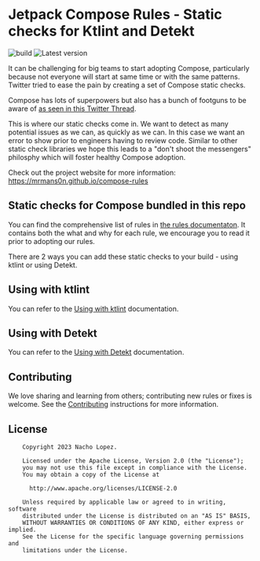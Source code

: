 # Jetpack Compose Rules - Static checks for Ktlint and Detekt


![build](https://github.com/mrmans0n/compose-rules/actions/workflows/build.yaml/badge.svg) ![Latest version](https://img.shields.io/maven-central/v/io.nlopez.compose.rules/common)

It can be challenging for big teams to start adopting Compose, particularly because not everyone will start at same time or with the same patterns. Twitter tried to ease the pain by creating a set of Compose static checks.

Compose has lots of superpowers but also has a bunch of footguns to be aware of [as seen in this Twitter Thread](https://twitter.com/mrmans0n/status/1507390768796909571).

This is where our static checks come in. We want to detect as many potential issues as we can, as quickly as we can. In this case we want an error to show prior to engineers having to review code. Similar to other static check libraries we hope this leads to a "don't shoot the messengers" philosphy which will foster healthy Compose adoption.

Check out the project website for more information: https://mrmans0n.github.io/compose-rules

## Static checks for Compose bundled in this repo

You can find the comprehensive list of rules in [the rules documentaton](https://mrmans0n.github.io/compose-rules/rules). It contains both the what and why for each rule, we encourage you to read it prior to adopting our rules.

There are 2 ways you can add these static checks to your build - using ktlint or using Detekt.

## Using with ktlint

You can refer to the [Using with ktlint](https://mrmans0n.github.io/compose-rules/ktlint) documentation.

## Using with Detekt

You can refer to the [Using with Detekt](https://mrmans0n.github.io/compose-rules/detekt) documentation.

## Contributing

We love sharing and learning from others; contributing new rules or fixes is welcome. See the [Contributing](CONTRIBUTING.md) instructions for more information.

## License

```
    Copyright 2023 Nacho Lopez.

    Licensed under the Apache License, Version 2.0 (the "License");
    you may not use this file except in compliance with the License.
    You may obtain a copy of the License at

      http://www.apache.org/licenses/LICENSE-2.0

    Unless required by applicable law or agreed to in writing, software
    distributed under the License is distributed on an "AS IS" BASIS,
    WITHOUT WARRANTIES OR CONDITIONS OF ANY KIND, either express or implied.
    See the License for the specific language governing permissions and
    limitations under the License.
```
